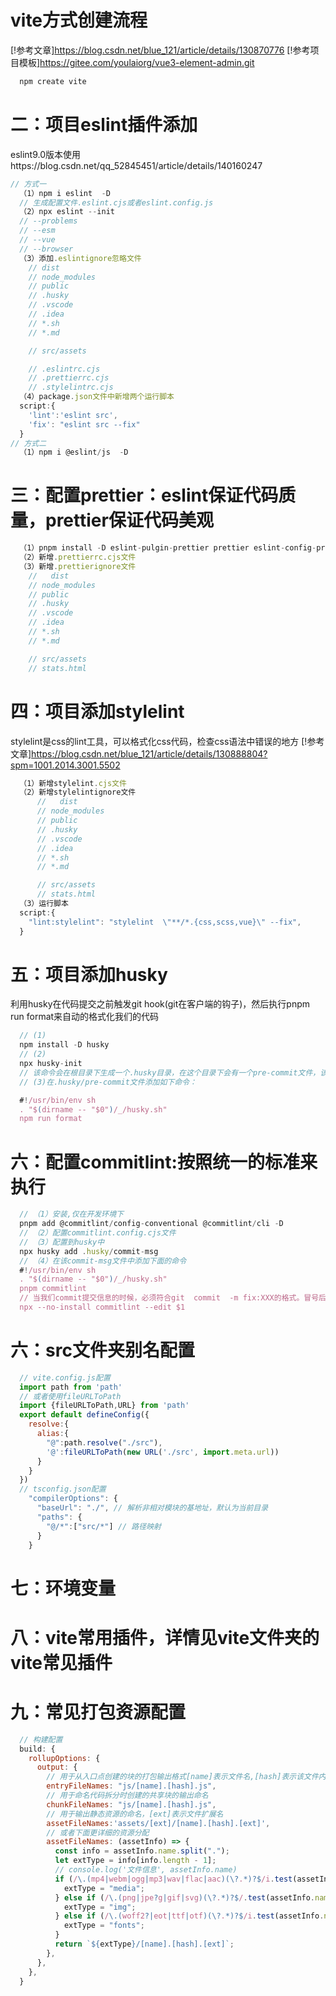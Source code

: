 # vite方式创建流程
[!参考文章]https://blog.csdn.net/blue_121/article/details/130870776
[!参考项目模板]https://gitee.com/youlaiorg/vue3-element-admin.git
  ```js
    npm create vite
  ```
# 二：项目eslint插件添加
  eslint9.0版本使用https://blog.csdn.net/qq_52845451/article/details/140160247
  ```js
  // 方式一
    （1）npm i eslint  -D
    // 生成配置文件.eslint.cjs或者eslint.config.js
    （2）npx eslint --init
    // --problems
    // --esm
    // --vue
    // --browser
    （3）添加.eslintignore忽略文件
      // dist
      // node_modules
      // public
      // .husky
      // .vscode
      // .idea
      // *.sh
      // *.md

      // src/assets

      // .eslintrc.cjs
      // .prettierrc.cjs
      // .stylelintrc.cjs
    （4）package.json文件中新增两个运行脚本
    script:{
      'lint':'eslint src',
      'fix': "eslint src --fix"
    }
  // 方式二
    （1）npm i @eslint/js  -D
  ```
# 三：配置prettier：eslint保证代码质量，prettier保证代码美观
  ```js
    （1）pnpm install -D eslint-pulgin-prettier prettier eslint-config-prettier
    （2）新增.prettierrc.cjs文件
    （3）新增.prettierignore文件
      //   dist
      // node_modules
      // public
      // .husky
      // .vscode
      // .idea
      // *.sh
      // *.md

      // src/assets
      // stats.html

  ```
# 四：项目添加stylelint
stylelint是css的lint工具，可以格式化css代码，检查css语法中错误的地方
[!参考文章]https://blog.csdn.net/blue_121/article/details/130888804?spm=1001.2014.3001.5502
  ```js
    （1）新增stylelint.cjs文件
    （2）新增stylelintignore文件
        //   dist
        // node_modules
        // public
        // .husky
        // .vscode
        // .idea
        // *.sh
        // *.md

        // src/assets
        // stats.html
    （3）运行脚本
    script:{
      "lint:stylelint": "stylelint  \"**/*.{css,scss,vue}\" --fix",
    }
  ```
# 五：项目添加husky
利用husky在代码提交之前触发git hook(git在客户端的钩子)，然后执行pnpm run format来自动的格式化我们的代码
  ```js
    // (1)
    npm install -D husky
    // (2)
    npx husky-init
    // 该命令会在根目录下生成一个.husky目录，在这个目录下会有一个pre-commit文件，该文件中的命令会在我们执行commit的时候执行
    // (3)在.husky/pre-commit文件添加如下命令：

    #!/usr/bin/env sh
    . "$(dirname -- "$0")/_/husky.sh"
    npm run format
  ```
# 六：配置commitlint:按照统一的标准来执行
  ```js
    // （1）安装,仅在开发环境下
    pnpm add @commitlint/config-conventional @commitlint/cli -D
    // （2）配置commitlint.config.cjs文件
    // （3）配置到husky中
    npx husky add .husky/commit-msg
    // （4）在该commit-msg文件中添加下面的命令
    #!/usr/bin/env sh
    . "$(dirname -- "$0")/_/husky.sh"
    pnpm commitlint
    // 当我们commit提交信息的时候，必须符合git  commit  -m fix:XXX的格式。冒号后买你一定要加空格
    npx --no-install commitlint --edit $1

  ```
# 六：src文件夹别名配置
  ```js
    // vite.config.js配置
    import path from 'path'
    // 或者使用fileURLToPath
    import {fileURLToPath,URL} from 'path'
    export default defineConfig({
      resolve:{
        alias:{
          "@":path.resolve("./src"),
          '@':fileURLToPath(new URL('./src', import.meta.url))
        }
      }
    })
    // tsconfig.json配置
      "compilerOptions": {
        "baseUrl": "./", // 解析非相对模块的基地址，默认为当前目录
        "paths": {
          "@/*":["src/*"] // 路径映射
        }
      }
  ```
# 七：环境变量
# 八：vite常用插件，详情见vite文件夹的vite常见插件
# 九：常见打包资源配置
  ```js
    // 构建配置
    build: {
      rollupOptions: {
        output: {
          // 用于从入口点创建的块的打包输出格式[name]表示文件名,[hash]表示该文件内容hash值
          entryFileNames: "js/[name].[hash].js",
          // 用于命名代码拆分时创建的共享块的输出命名
          chunkFileNames: "js/[name].[hash].js",
          // 用于输出静态资源的命名，[ext]表示文件扩展名
          assetFileNames:'assets/[ext]/[name].[hash].[ext]',
          // 或者下面更详细的资源分配
          assetFileNames: (assetInfo) => {
            const info = assetInfo.name.split(".");
            let extType = info[info.length - 1];
            // console.log('文件信息', assetInfo.name)
            if (/\.(mp4|webm|ogg|mp3|wav|flac|aac)(\?.*)?$/i.test(assetInfo.name)) {
              extType = "media";
            } else if (/\.(png|jpe?g|gif|svg)(\?.*)?$/.test(assetInfo.name)) {
              extType = "img";
            } else if (/\.(woff2?|eot|ttf|otf)(\?.*)?$/i.test(assetInfo.name)) {
              extType = "fonts";
            }
            return `${extType}/[name].[hash].[ext]`;
          },
        },
      },
    }
  ```
